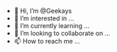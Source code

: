 - 👋 Hi, I’m @Geekays
- 👀 I’m interested in ...
- 🌱 I’m currently learning ...
- 💞️ I’m looking to collaborate on ...
- 📫 How to reach me ...

<!---
Geekays/Geekays is a ✨ special ✨ repository because its `README.md` (this file) appears on your GitHub profile.
You can click the Preview link to take a look at your changes.
--->
